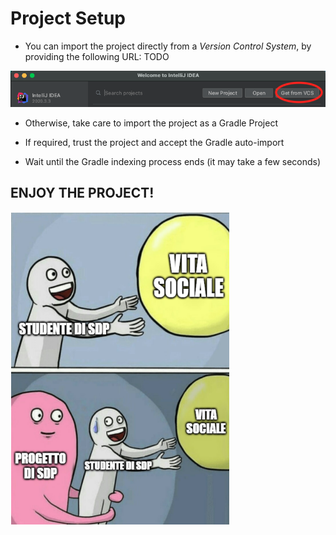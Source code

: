 # Project Setup

* You can import the project directly from a *Version Control System*, by providing the following URL: 
TODO

<img src = './assets/img_1.png'>

* Otherwise, take care to import the project as a Gradle Project

* If required, trust the project and accept the Gradle auto-import

* Wait until the Gradle indexing process ends (it may take a few seconds)



## ENJOY THE PROJECT!

<img src = './assets/meme.PNG' width="350" height="500">


